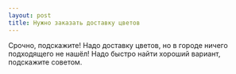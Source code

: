 ```yaml
---
layout: post 
title: Нужно заказать доставку цветов 
--- 
```

Срочно, подскажите! Надо доставку цветов, но в городе ничего подходящего не нашёл! Надо быстро найти хороший вариант, подскажите советом.
